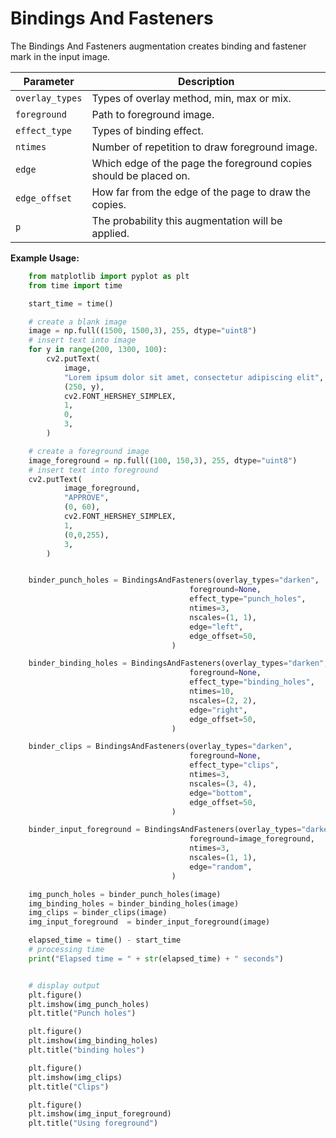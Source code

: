 # Bindings And Fasteners

The Bindings And Fasteners augmentation creates binding and fastener mark in the input image.


| Parameter       | Description                                                      |
|-----------------|------------------------------------------------------------------|
| `overlay_types` | Types of overlay method, min, max or mix.                        |
| `foreground`    | Path to foreground image.                                        |
| `effect_type`   | Types of binding effect.                                         |
| `ntimes`        | Number of repetition to draw foreground image.                   |
| `edge`          | Which edge of the page the foreground copies should be placed on.|
| `edge_offset`   | How far from the edge of the page to draw the copies.            |
| `p`             | The probability this augmentation will be applied.               |


**Example Usage:**
```python
    from matplotlib import pyplot as plt
    from time import time

    start_time = time()

    # create a blank image
    image = np.full((1500, 1500,3), 255, dtype="uint8")
    # insert text into image
    for y in range(200, 1300, 100):
        cv2.putText(
            image,
            "Lorem ipsum dolor sit amet, consectetur adipiscing elit",
            (250, y),
            cv2.FONT_HERSHEY_SIMPLEX,
            1,
            0,
            3,
        )

    # create a foreground image
    image_foreground = np.full((100, 150,3), 255, dtype="uint8")
    # insert text into foreground
    cv2.putText(
            image_foreground,
            "APPROVE",
            (0, 60),
            cv2.FONT_HERSHEY_SIMPLEX,
            1,
            (0,0,255),
            3,
        )


    binder_punch_holes = BindingsAndFasteners(overlay_types="darken",
                                        foreground=None,
                                        effect_type="punch_holes",
                                        ntimes=3,
                                        nscales=(1, 1),
                                        edge="left",
                                        edge_offset=50,
                                    )

    binder_binding_holes = BindingsAndFasteners(overlay_types="darken",
                                        foreground=None,
                                        effect_type="binding_holes",
                                        ntimes=10,
                                        nscales=(2, 2),
                                        edge="right",
                                        edge_offset=50,
                                    )

    binder_clips = BindingsAndFasteners(overlay_types="darken",
                                        foreground=None,
                                        effect_type="clips",
                                        ntimes=3,
                                        nscales=(3, 4),
                                        edge="bottom",
                                        edge_offset=50,
                                    )

    binder_input_foreground = BindingsAndFasteners(overlay_types="darken",
                                        foreground=image_foreground,
                                        ntimes=3,
                                        nscales=(1, 1),
                                        edge="random",
                                    )

    img_punch_holes = binder_punch_holes(image)
    img_binding_holes = binder_binding_holes(image)
    img_clips = binder_clips(image)
    img_input_foreground  = binder_input_foreground(image)

    elapsed_time = time() - start_time
    # processing time
    print("Elapsed time = " + str(elapsed_time) + " seconds")


    # display output
    plt.figure()
    plt.imshow(img_punch_holes)
    plt.title("Punch holes")

    plt.figure()
    plt.imshow(img_binding_holes)
    plt.title("binding holes")

    plt.figure()
    plt.imshow(img_clips)
    plt.title("Clips")

    plt.figure()
    plt.imshow(img_input_foreground)
    plt.title("Using foreground")
